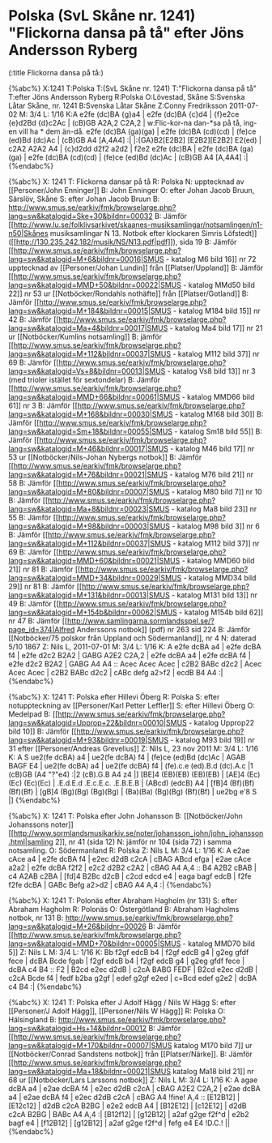 # Polska (SvL Skåne nr. 1241) "Flickorna dansa på tå" efter Jöns Andersson Ryberg

(:title Flickorna dansa på tå:)

{%abc%}
X:1241
T:Polska
T:(SvL Skåne nr. 1241)
T:"Flickorna dansa på tå"
T:efter Jöns Andersson Ryberg
R:Polska
O:Lövestad, Skåne
S:Svenska Låtar Skåne, nr. 1241
B:Svenska Låtar Skåne
Z:Conny Fredriksson 2011-07-02
M: 3/4
L: 1/16
K:A
e2fe (dc)BA {g}a4 | e2fe (dc)BA {c}d4 | {f}e2ce {e}d2Bd {d}c2Ac | (cB)GB A2A,2 C2A,2 |
w:Flic-kor-na dan-*sa på tå, ing-en vill ha * dem än-då.
e2fe (dc)BA (ga)(ga) | e2fe (dc)BA (cd)(cd) | (fe)ce (ed)Bd (dc)Ac | (cB)GB A4 [A,4A4] :|
|:{GA}B2[E2B2] [E2B2][E2B2] E2(ed) | c2A2 A2A2 A4 | {c}d2dd d2f2 a2d2 | f2e2 e2fe (dc)BA |
e2fe (dc)BA (ga)(ga) | e2fe (dc)BA (cd)(cd) | (fe)ce (ed)Bd (dc)Ac | (cB)GB A4 [A,4A4] :|
{%endabc%}

{%abc%}
X: 1241
T: Flickorna dansar på tå 
R: Polska
N: upptecknad av [[Personer/John Enninger]]
B: John Enninger
O: efter Johan Jacob Bruun, Särslöv, Skåne
S: efter Johan Jacob Bruun
B: http://www.smus.se/earkiv/fmk/browselarge.php?lang=sw&katalogid=Ske+30&bildnr=00032
B: Jämför [[http://www.lu.se/folklivsarkivet/skaanes-musiksamlingar/notsamlingen/n1-n50|Skånes musiksamlingar N 13. Notbok efter klockaren Simris Löfstedt]] ([[http://130.235.242.182/musik/NS/N13.pdf|pdf]]), sida 19
B: Jämför [[http://www.smus.se/earkiv/fmk/browselarge.php?lang=sw&katalogid=M+6&bildnr=00016|SMUS - katalog M6 bild 16]] nr 72 upptecknad av [[Personer/Johan Lundin]] från [[Platser/Uppland]]
B: Jämför [[http://www.smus.se/earkiv/fmk/browselarge.php?lang=sw&katalogid=MMD+50&bildnr=00022|SMUS - katalog MMd50 bild 22]] nr 53 ur [[Notböcker/Rondahls nothäfte]] från [[Platser/Gotland]]
B: Jämför [[http://www.smus.se/earkiv/fmk/browselarge.php?lang=sw&katalogid=M+184&bildnr=00015|SMUS - katalog M184 bild 15]] nr 42
B: Jämför [[http://www.smus.se/earkiv/fmk/browselarge.php?lang=sw&katalogid=Ma+4&bildnr=00017|SMUS - katalog Ma4 bild 17]] nr 21 ur [[Notböcker/Kumlins notsamling]]
B: jämför [[http://www.smus.se/earkiv/fmk/browselarge.php?lang=sw&katalogid=M+112&bildnr=00037|SMUS - katalog M112 bild 37]] nr 69
B: Jämför [[http://www.smus.se/earkiv/fmk/browselarge.php?lang=sw&katalogid=Vs+8&bildnr=00013|SMUS - katalog Vs8 bild 13]] nr 3 (med trioler istället för sextondelar)
B: Jämför [[http://www.smus.se/earkiv/fmk/browselarge.php?lang=sw&katalogid=MMD+66&bildnr=00061|SMUS - katalog MMD66 bild 61]] nr 3
B: Jämför [[http://www.smus.se/earkiv/fmk/browselarge.php?lang=sw&katalogid=M+168&bildnr=00030|SMUS - katalog M168 bild 30]]
B: Jämför [[http://www.smus.se/earkiv/fmk/browselarge.php?lang=sw&katalogid=Sm+18&bildnr=00055|SMUS - katalog Sm18 bild 55]]
B: Jämför [[http://www.smus.se/earkiv/fmk/browselarge.php?lang=sw&katalogid=M+46&bildnr=00017|SMUS - katalog M46 bild 17]] nr 53 ur [[Notböcker/Nils-Johan Nybergs notbok]]
B: Jämför [[http://www.smus.se/earkiv/fmk/browselarge.php?lang=sw&katalogid=M+76&bildnr=00021|SMUS - katalog M76 bild 21]] nr 58
B: Jämför [[http://www.smus.se/earkiv/fmk/browselarge.php?lang=sw&katalogid=M+80&bildnr=00007|SMUS - katalog M80 bild 7]] nr 10
B: Jämför [[http://www.smus.se/earkiv/fmk/browselarge.php?lang=sw&katalogid=Ma+8&bildnr=00023|SMUS - katalog Ma8 bild 23]] nr 55
B: Jämför [[http://www.smus.se/earkiv/fmk/browselarge.php?lang=sw&katalogid=M+98&bildnr=00003|SMUS - katalog M98 bild 3]] nr 6
B: Jämför [[http://www.smus.se/earkiv/fmk/browselarge.php?lang=sw&katalogid=M+112&bildnr=00037|SMUS - katalog M112 bild 37]] nr 69
B: Jämför [[http://www.smus.se/earkiv/fmk/browselarge.php?lang=sw&katalogid=MMD+60&bildnr=00021|SMUS - katalog MMD60 bild 21]] nr 81
B: Jämför [[http://www.smus.se/earkiv/fmk/browselarge.php?lang=sw&katalogid=MMD+34&bildnr=00029|SMUS - katalog MMD34 bild 29]] nr 81
B: Jämför [[http://www.smus.se/earkiv/fmk/browselarge.php?lang=sw&katalogid=M+131&bildnr=00013|SMUS - katalog M131 bild 13]] nr 49
B: Jämför [[http://www.smus.se/earkiv/fmk/browselarge.php?lang=sw&katalogid=M+154b&bildnr=00062|SMUS - katalog M154b bild 62]] nr 47
B: Jämför [[http://www.samlingarna.sormlandsspel.se/?page_id=374|Alfred Anderssons notbok]] (pdf) nr 263 sid 224
B: Jämför [[Notböcker/75 polskor från Uppland och Södermanland]], nr 4
N: daterad 5/10 1867
Z: Nils L, 2011-07-01
M: 3/4
L: 1/16
K: A
e2fe dcBA a4 | e2fe dcBA f4 | e2fe d2c2 B2A2 | GABG A2E2 C2A,2 |
e2fe dcBA a4 | e2fe dcBA f4 | e2fe d2c2 B2A2 | GABG A4 A4 ::
Acec Acec Acec | c2B2 BABc d2c2 | Acec Acec Acec | 
c2B2 BABc d2c2 | cABc defg a2>f2 | ecdB B4 A4 :|
{%endabc%}

{%abc%}
X: 1241
T: Polska efter Hillevi Öberg
R: Polska
S: efter notuppteckning av [[Personer/Karl Petter Leffler]]
S: efter Hillevi Öberg
O: Medelpad
B: [[http://www.smus.se/earkiv/fmk/browselarge.php?lang=sw&katalogid=Upprop+22&bildnr=00010|SMUS - katalog Upprop22 bild 10]]
B: Jämför [[http://www.smus.se/earkiv/fmk/browselarge.php?lang=sw&katalogid=M+93&bildnr=00019|SMUS - katalog M93 bild 19]] nr 31 efter [[Personer/Andreas Grevelius]]
Z: Nils L, 23 nov 2011
M: 3/4
L: 1/16
K: A
S ue2(fe dcBA) a4 | ue2(fe dcBA) f4 | (fe)ce (ed)Bd (dc)Ac | AGAB BAGF E4 |
  ue2(fe dcBA) a4 | ue2(fe dcBA) f4 | (fe).c.e (ed).B.d (dc).A.c |1 (cB)GB (A4 "?"e4) :|2 (cB).G.B A4 z4 |]
[BE]4 (EB)(EB) (EB)(EB) | [AE]4 (Ec)(Ec) (Ec)(Ec) | .E.d.E.d .E.c.E.c. .E.B.E.B | (ABcd) (edcB) A4 | 
[fB]4 (Bf)(Bf) (Bf)(Bf) | [gB]4 (Bg)(Bg) (Bg)(Bg) | (Ba)(Ba) (Bg)(Bg) (Bf)(Bf) | ue2bg e'8 S |]
{%endabc%}

{%abc%}
X: 1241
T: Polska efter John Johansson
B: [[Notböcker/John Johanssons noter]] [[http://www.sormlandsmusikarkiv.se/noter/johansson_john/john_johansson.html|samling 2]], nr 41 (sida 12) 
N: jämför nr 104 (sida 72) i samma notsamling.
O: Södermanland
R: Polska
Z: Nils L
M: 3/4
L: 1/16
K: A
e2ae cAce a4 | e2fe dcBA f4 | e2ec d2dB c2cA | cBAG ABcd efga |
e2ae cAce a2a2 | e2fe dcBA f2f2 | e2c2 d2B2 c2A2 | cBAG A4 A,4 ::
B4 A2B2 cBAB | c4 A2AB c2BA | [fd]4 B2Bc d2cB | c2cd edcd e4 |
eaga bagf edcB | f2fe f2fe dcBA | GABc Befg a2>d2 | cBAG A4 A,4 :|
{%endabc%}

{%abc%}
X: 1241
T: Polonäs efter Abraham Hagholm (nr 131) 
S: efter Abraham Hagholm
R: Polonäs
O: Östergötland
B: Abraham Hagholms notbok, nr 131
B: http://www.smus.se/earkiv/fmk/browselarge.php?lang=sw&katalogid=M+26&bildnr=00026
B: Jämför [[http://www.smus.se/earkiv/fmk/browselarge.php?lang=sw&katalogid=MMD+70&bildnr=00005|SMUS - katalog MMD70 bild 5]]
Z: Nils L
M: 3/4
L: 1/16
K: Bb
f2gf edcB b4 | f2gf edcB g4 | g2eg gfdf fece | dcBA Bcde fgab |
f2gf edcB b4 | f2gf edcB g4 | g2eg gfdf fece | dcBA c4 B4 ::
F2 | B2cd e2ec d2dB | c2cA BABG FEDF | B2cd e2ec d2dB | c2cA Bcde f4 |
     fedf b2ba g2gf | edef g2gf e2ed | c=Bcd edef g2e2 | dcBA c4 B4 :|
{%endabc%}

{%abc%}
X: 1241
T: Polska efter J Adolf Hägg / Nils W Hägg
S: efter [[Personer/J Adolf Hägg]], [[Personer/Nils W Hägg]]
R: Polska
O: Hälsingland
B: http://www.smus.se/earkiv/fmk/browselarge.php?lang=sw&katalogid=Hs+14&bildnr=00012
B: Jämför [[http://www.smus.se/earkiv/fmk/browselarge.php?lang=sw&katalogid=M+170&bildnr=00007|SMUS katalog M170 bild 7]] ur [[Notböcker/Conrad Sandstens notbok]] från [[Platser/Närke]].
B: Jämför [[http://www.smus.se/earkiv/fmk/browselarge.php?lang=sw&katalogid=Ma+18&bildnr=00021|SMUS katalog Ma18 bild 21]] nr 68 ur [[Notböcker/Lars Larssons notbok]]
Z: Nils L
M: 3/4
L: 1/16
K: A
agae dcBA a4 | e2ae dcBA f4 | e2ec d2dB c2cA | cBAG A2E2 C2A,2 |
e2ae dcBA a4 | e2ae dcBA f4 | e2ec d2dB c2cA | cBAG A4 !fine! A,4 ::
[E12B12] | [E12c12] | d2dB c2cA B2BG | e2e2 edcB A4 |
[B12E12] | [c12E12] | d2dB c2cA B2BG | BABc A4 A,4 :|
[B12f12] | [g12B12] | a2af g2ge f2f^d | e2b2 bagf e4 | 
[f12B12] | [g12B12] | a2af g2ge f2f^d | fefg e4 E4 !D.C.! ||
{%endabc%}
